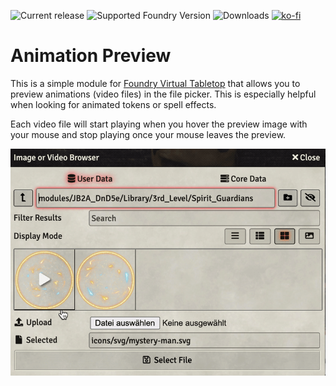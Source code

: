 ![Current release](https://img.shields.io/github/v/release/eXaminator/foundry-animation-preview?style=for-the-badge)
![Supported Foundry Version](https://img.shields.io/badge/dynamic/json?label=Foundry&query=compatibleCoreVersion&url=https%3A%2F%2Fraw.githubusercontent.com%2FeXaminator%2Ffoundry-animation-preview%2Fmain%2Fsrc%2Fmodule.json&style=for-the-badge&color=ff6400)
![Downloads](https://img.shields.io/github/downloads/eXaminator/foundry-animation-preview/total?style=for-the-badge)
[![ko-fi](https://ko-fi.com/img/githubbutton_sm.svg)](https://ko-fi.com/X8X539NNJ)

# Animation Preview
This is a simple module for [Foundry Virtual Tabletop](http://foundryvtt.com) that allows you to preview animations
(video files) in the file picker. This is especially helpful when looking for animated tokens or spell effects.

Each video file will start playing when you hover the preview image with your mouse and stop playing once your mouse
leaves the preview.

![Animation that shows how the module works](assets/animation-preview.gif)